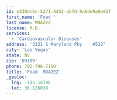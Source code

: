 ```yaml
---
id: e330dc5c-5271-4452-ab7d-9a6de9a9e85f
first_name: 'Foad '
last_name: MOAZEZ
license: M.D.
services:
  - 'Cardiovascular Diseases'
address: '3121 S Maryland Pky    #512'
city: 'Las Vegas'
state: NV
zip: '89109'
phone: 702-796-7150
title: 'Foad  MOAZEZ'
_geoloc:
  lng: -115.14796
  lat: 36.126038
---
```

